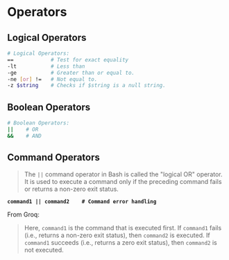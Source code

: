 # Operators

## Logical Operators

```bash
# Logical Operators:
==            # Test for exact equality
-lt           # Less than
-ge           # Greater than or equal to.
-ne [or] !=   # Not equal to.
-z $string    # Checks if $string is a null string.
```

## Boolean Operators

```bash
# Boolean Operators:
||    # OR
&&    # AND
```

## Command Operators

> The `||` command operator in Bash is called the "logical OR" operator. It is used to execute a command only if the preceding command fails or returns a non-zero exit status.

<pre class="language-bash"><code class="lang-bash"><strong>command1 || command2    # Command error handling
</strong></code></pre>

From Groq:

> Here, `command1` is the command that is executed first. If `command1` fails (i.e., returns a non-zero exit status), then `command2` is executed. If `command1` succeeds (i.e., returns a zero exit status), then `command2` is not executed.
